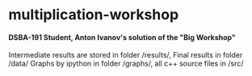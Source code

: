 # multiplication-workshop
#### DSBA-191 Student, Anton Ivanov's solution of the "Big Workshop" 

Intermediate results are stored in folder /results/, Final results in folder /data/
Graphs by ipython in folder /graphs/, all c++ source files in /src/